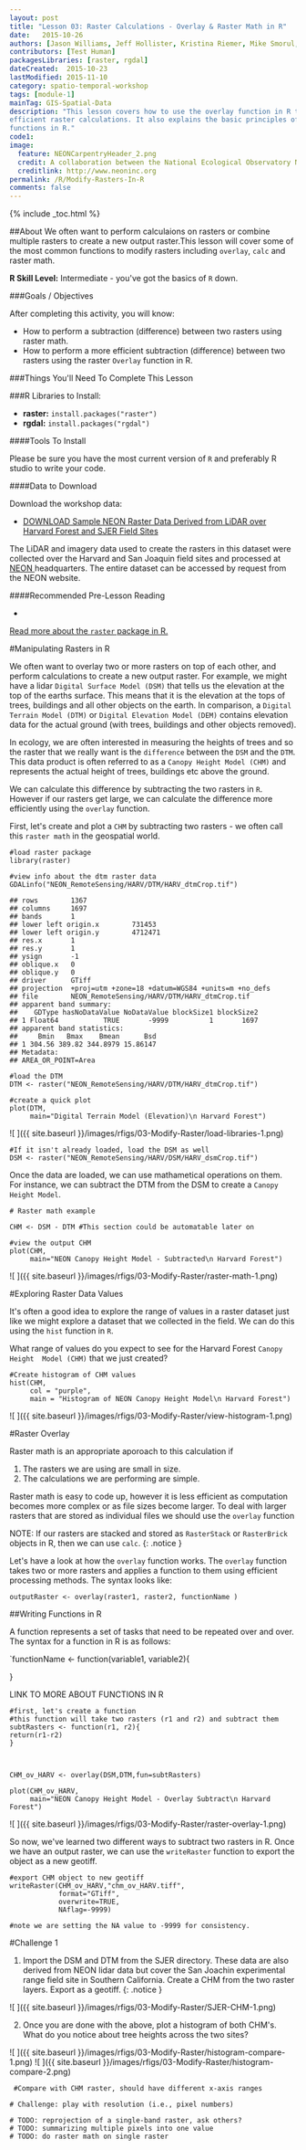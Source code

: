 ```yaml
---
layout: post
title: "Lesson 03: Raster Calculations - Overlay & Raster Math in R"
date:   2015-10-26
authors: [Jason Williams, Jeff Hollister, Kristina Riemer, Mike Smorul, Zack Brym, Leah Wasser]
contributors: [Test Human]
packagesLibraries: [raster, rgdal]
dateCreated:  2015-10-23
lastModified: 2015-11-10
category: spatio-temporal-workshop
tags: [module-1]
mainTag: GIS-Spatial-Data
description: "This lesson covers how to use the overlay function in R to perform
efficient raster calculations. It also explains the basic principles of writing
functions in R."
code1: 
image:
  feature: NEONCarpentryHeader_2.png
  credit: A collaboration between the National Ecological Observatory Network (NEON) and Data Carpentry
  creditlink: http://www.neoninc.org
permalink: /R/Modify-Rasters-In-R
comments: false
---
```


{% include _toc.html %}

##About
We often want to perform calculaions on rasters or combine multiple rasters to create
a new output raster.This lesson will cover some of the most common functions to 
modify rasters including `overlay`, `calc` and raster math.

**R Skill Level:** Intermediate - you've got the basics of `R` down.

<div id="objectives" markdown="1">

###Goals / Objectives

After completing this activity, you will know:

* How to perform a subtraction (difference) between two rasters using raster math.
* How to perform a more efficient subtraction (difference) between two rasters 
using the raster `Overlay` function in R.

###Things You'll Need To Complete This Lesson

###R Libraries to Install:

* **raster:** `install.packages("raster")`
* **rgdal:** `install.packages("rgdal")`

####Tools To Install

Please be sure you have the most current version of `R` and preferably
R studio to write your code.


####Data to Download

Download the workshop data:

* <a href="http://files.figshare.com/2387965/NEON_RemoteSensing.zip" class="btn btn-success"> DOWNLOAD Sample NEON Raster Data Derived from LiDAR over Harvard
Forest and SJER Field Sites</a>

The LiDAR and imagery data used to create the rasters in this dataset were 
collected over the Harvard and San Joaquin field sites 
and processed at <a href="http://www.neoninc.org" target="_blank" >NEON </a> 
headquarters. The entire dataset can be accessed by request from the NEON website. 

####Recommended Pre-Lesson Reading

* <a href="http://cran.r-project.org/web/packages/raster/raster.pdf" target="_blank">
Read more about the `raster` package in R.</a>

</div>

#Manipulating Rasters in R

We often want to overlay two or more rasters on top of each other, and perform
calculations to create a new output raster. For example, we might have a lidar
`Digital Surface Model (DSM)` that tells us the elevation at the top of the earths surface.
This means that it is the elevation at the tops of trees, buildings and all other
objects on the earth. In comparison, a `Digital Terrain Model (DTM)` or `Digital Elevation
Model (DEM)` contains elevation data for the actual ground (with trees, buildings and 
other objects removed). 

In ecology, we are often interested in measuring the heights of trees and so the
raster that we really want is the `difference` between the `DSM` and the `DTM`.
This data product is often referred to as a `Canopy Height Model (CHM)` and represents
the actual height of trees, buildings etc above the ground.

We can calculate this difference by subtracting the two rasters in `R`. However
if our rasters get large, we can calculate the difference more efficiently using
the `overlay` function. 

First, let's create and plot a `CHM` by subtracting two rasters - we often call
this `raster math` in the geospatial world.


    #load raster package
    library(raster)
    
    #view info about the dtm raster data
    GDALinfo("NEON_RemoteSensing/HARV/DTM/HARV_dtmCrop.tif")

    ## rows        1367 
    ## columns     1697 
    ## bands       1 
    ## lower left origin.x        731453 
    ## lower left origin.y        4712471 
    ## res.x       1 
    ## res.y       1 
    ## ysign       -1 
    ## oblique.x   0 
    ## oblique.y   0 
    ## driver      GTiff 
    ## projection  +proj=utm +zone=18 +datum=WGS84 +units=m +no_defs 
    ## file        NEON_RemoteSensing/HARV/DTM/HARV_dtmCrop.tif 
    ## apparent band summary:
    ##    GDType hasNoDataValue NoDataValue blockSize1 blockSize2
    ## 1 Float64           TRUE       -9999          1       1697
    ## apparent band statistics:
    ##     Bmin   Bmax    Bmean      Bsd
    ## 1 304.56 389.82 344.8979 15.86147
    ## Metadata:
    ## AREA_OR_POINT=Area

    #load the DTM
    DTM <- raster("NEON_RemoteSensing/HARV/DTM/HARV_dtmCrop.tif")
    
    #create a quick plot
    plot(DTM,
         main="Digital Terrain Model (Elevation)\n Harvard Forest")

![ ]({{ site.baseurl }}/images/rfigs/03-Modify-Raster/load-libraries-1.png) 

    #If it isn't already loaded, load the DSM as well 
    DSM <- raster("NEON_RemoteSensing/HARV/DSM/HARV_dsmCrop.tif")

Once the data are loaded, we can use mathametical operations on them.
For instance, we can subtract the DTM from the DSM to create a `Canopy Height
Model`.


    # Raster math example
    
    CHM <- DSM - DTM #This section could be automatable later on
    
    #view the output CHM
    plot(CHM,
         main="NEON Canopy Height Model - Subtracted\n Harvard Forest") 

![ ]({{ site.baseurl }}/images/rfigs/03-Modify-Raster/raster-math-1.png) 

#Exploring Raster Data Values

It's often a good idea to explore the range of values in a raster dataset just like
we might explore a dataset that we collected in the field. We can do this using
the `hist` function in `R`.

What range of values do you expect to see for the Harvard Forest `Canopy Height 
Model (CHM)` that we just created?



    #Create histogram of CHM values
    hist(CHM, 
         col = "purple",
         main = "Histogram of NEON Canopy Height Model\n Harvard Forest")

![ ]({{ site.baseurl }}/images/rfigs/03-Modify-Raster/view-histogram-1.png) 

#Raster Overlay

Raster math is an appropriate aporoach to this calculation if

1. The rasters we are using are small in size.
2. The calculations we are performing are simple.

Raster math is easy to code up, however it is less efficient as computation becomes
more complex or as file sizes become larger. To deal with larger rasters that are
stored as individual files we should use the `overlay` function

NOTE: If our rasters are stacked and stored as `RasterStack` or `RasterBrick`
objects in R, then we can use `calc`.
{: .notice }

Let's have a look at how the `overlay` function works. The `overlay` function 
takes two or more rasters and applies a function to them using efficient processing
methods. The syntax looks like:

`outputRaster <- overlay(raster1, raster2, functionName )`

##Writing Functions in R

A function represents a set of tasks that need to be repeated over and over. 
The syntax for a function in R is as follows:

`functionName <- function(variable1, variable2){


}

LINK TO MORE ABOUT FUNCTIONS IN R 


    #first, let's create a function
    #this function will take two rasters (r1 and r2) and subtract them
    subtRasters <- function(r1, r2){
    return(r1-r2)
    }



    CHM_ov_HARV <- overlay(DSM,DTM,fun=subtRasters)
    
    plot(CHM_ov_HARV,
         main="NEON Canopy Height Model - Overlay Subtract\n Harvard Forest")

![ ]({{ site.baseurl }}/images/rfigs/03-Modify-Raster/raster-overlay-1.png) 

So now, we've learned two different ways to subtract two rasters in R.
Once we have an output raster, we can use the `writeRaster` function to export
the object as a new geotiff. 


    #export CHM object to new geotiff
    writeRaster(CHM_ov_HARV,"chm_ov_HARV.tiff",
                format="GTiff", 
                overwrite=TRUE, 
                NAflag=-9999)
    
    #note we are setting the NA value to -9999 for consistency.

#Challenge 1
1. Import the DSM and DTM from the SJER directory. These data are also derived from
NEON lidar data but cover the San Joachin experimental range field site in 
Southern California. Create a CHM from the two raster layers. Export as a geotiff.
{: .notice }

![ ]({{ site.baseurl }}/images/rfigs/03-Modify-Raster/SJER-CHM-1.png) 


2. Once you are done with the above, plot a histogram of both CHM's. What do you notice
about tree heights across the two sites?

![ ]({{ site.baseurl }}/images/rfigs/03-Modify-Raster/histogram-compare-1.png) ![ ]({{ site.baseurl }}/images/rfigs/03-Modify-Raster/histogram-compare-2.png) 



     #Compare with CHM raster, should have different x-axis ranges
    
    # Challenge: play with resolution (i.e., pixel numbers)
    
    # TODO: reprojection of a single-band raster, ask others? 
    # TODO: summarizing multiple pixels into one value
    # TODO: do raster math on single raster

